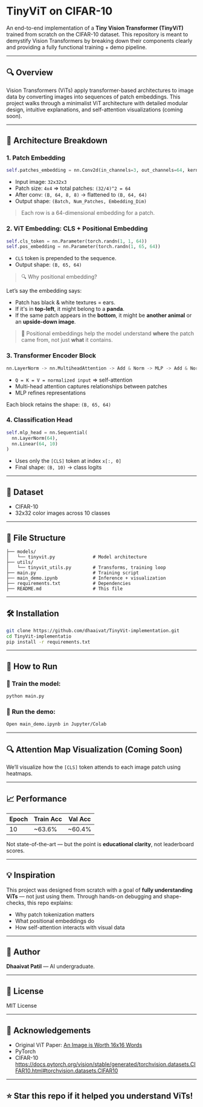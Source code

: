 # TinyViT on CIFAR-10

An end-to-end implementation of a **Tiny Vision Transformer (TinyViT)** trained from scratch on the CIFAR-10 dataset. This repository is meant to demystify Vision Transformers by breaking down their components clearly and providing a fully functional training + demo pipeline.

---

## 🔍 Overview

Vision Transformers (ViTs) apply transformer-based architectures to image data by converting images into sequences of patch embeddings. This project walks through a minimalist ViT architecture with detailed modular design, intuitive explanations, and self-attention visualizations (coming soon).

---

## 🧠 Architecture Breakdown

### 1. **Patch Embedding**

```python
self.patches_embedding = nn.Conv2d(in_channels=3, out_channels=64, kernel_size=4, stride=4)
```

- Input image: `32x32x3`
- Patch size: `4x4` => total patches: `(32/4)^2 = 64`
- After conv: `(B, 64, 8, 8)` -> flattened to `(B, 64, 64)`
- Output shape: `(Batch, Num_Patches, Embedding_Dim)`

> Each row is a 64-dimensional embedding for a patch.

### 2. **ViT Embedding: CLS + Positional Embedding**

```python
self.cls_token = nn.Parameter(torch.randn(1, 1, 64))
self.pos_embedding = nn.Parameter(torch.randn(1, 65, 64))
```

- `CLS` token is prepended to the sequence.
- Output shape: `(B, 65, 64)`

> 🔍 Why positional embedding?

Let’s say the embedding says:

- Patch has black & white textures = ears.
- If it's in **top-left**, it might belong to a **panda**.
- If the same patch appears in the **bottom**, it might be **another animal** or an **upside-down image**.

> 🚀 Positional embeddings help the model understand **where** the patch came from, not just **what** it contains.

### 3. **Transformer Encoder Block**

```python
nn.LayerNorm -> nn.MultiheadAttention -> Add & Norm -> MLP -> Add & Norm
```

- `Q = K = V = normalized input` => self-attention
- Multi-head attention captures relationships between patches
- MLP refines representations

Each block retains the shape: `(B, 65, 64)`

### 4. **Classification Head**

```python
self.mlp_head = nn.Sequential(
  nn.LayerNorm(64),
  nn.Linear(64, 10)
)
```

- Uses only the `[CLS]` token at index `x[:, 0]`
- Final shape: `(B, 10)` → class logits

---

## 🧪 Dataset

- CIFAR-10
- 32x32 color images across 10 classes

---

## 🧰 File Structure

```
├── models/
│   └── tinyvit.py              # Model architecture
├── utils/
│   └── tinyvit_utils.py        # Transforms, training loop
├── main.py                     # Training script
├── main_demo.ipynb             # Inference + visualization
├── requirements.txt            # Dependencies
├── README.md                   # This file
```

---

## 🛠️ Installation

```bash
git clone https://github.com/dhaaivat/TinyVit-implementation.git
cd TinyVit-implementatio
pip install -r requirements.txt
```

---

## 🚀 How to Run

### 🔧 Train the model:

```bash
python main.py
```

### 🎯 Run the demo:

```bash
Open main_demo.ipynb in Jupyter/Colab
```

---

## 🔍 Attention Map Visualization (Coming Soon)

We’ll visualize how the `[CLS]` token attends to each image patch using heatmaps.

---

## 📈 Performance

| Epoch | Train Acc | Val Acc |
| ----- | --------- | ------- |
| 10    | \~63.6%   | \~60.4% |

Not state-of-the-art — but the point is **educational clarity**, not leaderboard scores.

---

## 💡 Inspiration

This project was designed from scratch with a goal of **fully understanding ViTs** — not just using them. Through hands-on debugging and shape-checks, this repo explains:

- Why patch tokenization matters
- What positional embeddings do
- How self-attention interacts with visual data

---

## 🧠 Author

**Dhaaivat Patil** — AI undergraduate.

---

## 📜 License

MIT License

---

## 🙏 Acknowledgements

- Original ViT Paper: [An Image is Worth 16x16 Words](https://arxiv.org/abs/2010.11929)
- PyTorch 
- CIFAR-10 https://docs.pytorch.org/vision/stable/generated/torchvision.datasets.CIFAR10.html#torchvision.datasets.CIFAR10

---

## ⭐️ Star this repo if it helped you understand ViTs!

